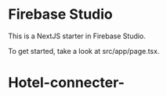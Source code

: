 # Firebase Studio

This is a NextJS starter in Firebase Studio.

To get started, take a look at src/app/page.tsx.
# Hotel-connecter-
